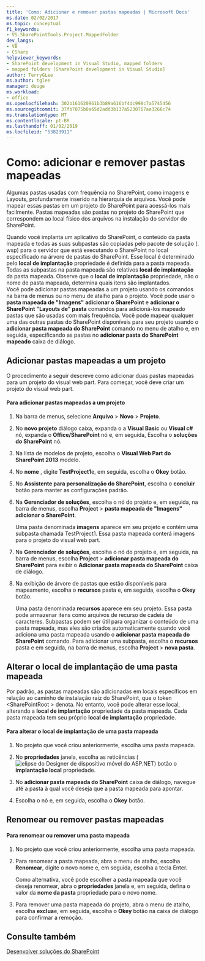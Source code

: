 ```yaml
---
title: 'Como: Adicionar e remover pastas mapeadas | Microsoft Docs'
ms.date: 02/02/2017
ms.topic: conceptual
f1_keywords:
- VS.SharePointTools.Project.MappedFolder
dev_langs:
- VB
- CSharp
helpviewer_keywords:
- SharePoint development in Visual Studio, mapped folders
- mapped folders [SharePoint development in Visual Studio]
author: TerryGLee
ms.author: tglee
manager: douge
ms.workload:
- office
ms.openlocfilehash: 302b161620961b3b89a616bf4dc998c7a5745456
ms.sourcegitcommit: 37fb7075b0a65d2add3b137a5230767aa3266c74
ms.translationtype: MT
ms.contentlocale: pt-BR
ms.lasthandoff: 01/02/2019
ms.locfileid: "53823911"
---
```

# <a name="how-to-add-and-remove-mapped-folders"></a>Como: adicionar e remover pastas mapeadas
  Algumas pastas usadas com frequência no SharePoint, como imagens e Layouts, profundamente inserido na hierarquia de arquivos. Você pode mapear essas pastas em um projeto do SharePoint para acessá-los mais facilmente. Pastas mapeadas são pastas no projeto do SharePoint que correspondem ao local físico dos arquivos na instalação do servidor do SharePoint.  
  
 Quando você implanta um aplicativo do SharePoint, o conteúdo da pasta mapeada e todas as suas subpastas são copiadas pelo pacote de solução (. wsp) para o servidor que está executando o SharePoint no local especificado na árvore de pastas do SharePoint. Esse local é determinado pelo **local de implantação** propriedade é definida para a pasta mapeada. Todas as subpastas na pasta mapeada são relativos **local de implantação** da pasta mapeada. Observe que o **local de implantação** propriedade, não o nome de pasta mapeada, determina quais itens são implantados.  
 Você pode adicionar pastas mapeadas a um projeto usando os comandos na barra de menus ou no menu de atalho para o projeto. Você pode usar o **pasta mapeada de "Imagens" adicionar o SharePoint** e **adicionar o SharePoint "Layouts de" pasta** comandos para adicioná-los mapeado pastas que são usadas com mais frequência. Você pode mapear qualquer uma das outras pastas do SharePoint disponíveis para seu projeto usando o **adicionar pasta mapeada do SharePoint** comando no menu de atalho e, em seguida, especificando as pastas no **adicionar pasta do SharePoint mapeado** caixa de diálogo.  
  
## <a name="add-mapped-folders-to-a-project"></a>Adicionar pastas mapeadas a um projeto  
 O procedimento a seguir descreve como adicionar duas pastas mapeadas para um projeto do visual web part. Para começar, você deve criar um projeto do visual web part.  
  
#### <a name="to-add-mapped-folders-to-a-project"></a>Para adicionar pastas mapeadas a um projeto  
  
1.  Na barra de menus, selecione **Arquivo** > **Novo** > **Projeto**.  
  
2.  No **novo projeto** diálogo caixa, expanda o a **Visual Basic** ou **Visual c#** nó, expanda o **Office/SharePoint** nó e, em seguida, Escolha o **soluções do SharePoint** nó.  
  
3.  Na lista de modelos de projeto, escolha o **Visual Web Part do SharePoint 2013** modelo.  
  
4.  No **nome** , digite **TestProject1**e, em seguida, escolha o **Okey** botão.  
  
5.  No **Assistente para personalização do SharePoint**, escolha o **concluir** botão para manter as configurações padrão.  
  
6.  Na **Gerenciador de soluções**, escolha o nó do projeto e, em seguida, na barra de menus, escolha **Project** > **pasta mapeada de "Imagens" adicionar o SharePoint**.  
  
     Uma pasta denominada **imagens** aparece em seu projeto e contém uma subpasta chamada TestProject1. Essa pasta mapeada conterá imagens para o projeto do visual web part.  
  
7.  Na **Gerenciador de soluções**, escolha o nó do projeto e, em seguida, na barra de menus, escolha **Project** > **adicionar pasta mapeada do SharePoint** para exibir o  **Adicionar pasta mapeada do SharePoint** caixa de diálogo.  
  
8.  Na exibição de árvore de pastas que estão disponíveis para mapeamento, escolha o **recursos** pasta e, em seguida, escolha o **Okey** botão.  
  
     Uma pasta denominada **recursos** aparece em seu projeto. Essa pasta pode armazenar itens como arquivos de recurso de cadeia de caracteres. Subpastas podem ser útil para organizar o conteúdo de uma pasta mapeada, mas eles são criados automaticamente quando você adiciona uma pasta mapeada usando o **adicionar pasta mapeada do SharePoint** comando. Para adicionar uma subpasta, escolha o **recursos** pasta e em seguida, na barra de menus, escolha **Project** > **nova pasta**.  
  
## <a name="change-the-deployment-location-of-a-mapped-folder"></a>Alterar o local de implantação de uma pasta mapeada  
 Por padrão, as pastas mapeadas são adicionadas em locais específicos em relação ao caminho de instalação raiz do SharePoint, que o token \<SharePointRoot > denota. No entanto, você pode alterar esse local, alterando a **local de implantação** propriedade da pasta mapeada. Cada pasta mapeada tem seu próprio **local de implantação** propriedade.  
  
#### <a name="to-change-the-deployment-location-of-a-mapped-folder"></a>Para alterar o local de implantação de uma pasta mapeada  
  
1.  No projeto que você criou anteriormente, escolha uma pasta mapeada.  
  
2.  No **propriedades** janela, escolha as reticências (![elipse do Designer de dispositivo móvel do ASP.NET](../sharepoint/media/mwellipsis.gif "elipse do Designer de dispositivo móvel do ASP.NET")) botão o **implantação local** propriedade.  
  
3.  No **adicionar pasta mapeada do SharePoint** caixa de diálogo, navegue até a pasta à qual você deseja que a pasta mapeada para apontar.  
  
4.  Escolha o nó e, em seguida, escolha o **Okey** botão.  
  
## <a name="rename-or-remove-mapped-folders"></a>Renomear ou remover pastas mapeadas  
  
#### <a name="to-rename-or-remove-a-mapped-folder"></a>Para renomear ou remover uma pasta mapeada  
  
1.  No projeto que você criou anteriormente, escolha uma pasta mapeada.  
  
2.  Para renomear a pasta mapeada, abra o menu de atalho, escolha **Renomear**, digite o novo nome e, em seguida, escolha a tecla Enter.  
  
     Como alternativa, você pode escolher a pasta mapeada que você deseja renomear, abra o **propriedades** janela e, em seguida, defina o valor da **nome da pasta** propriedade para o novo nome.  
  
3.  Para remover uma pasta mapeada do projeto, abra o menu de atalho, escolha **exclua**e, em seguida, escolha o **Okey** botão na caixa de diálogo para confirmar a remoção.  
  
## <a name="see-also"></a>Consulte também
 [Desenvolver soluções do SharePoint](../sharepoint/developing-sharepoint-solutions.md)  
